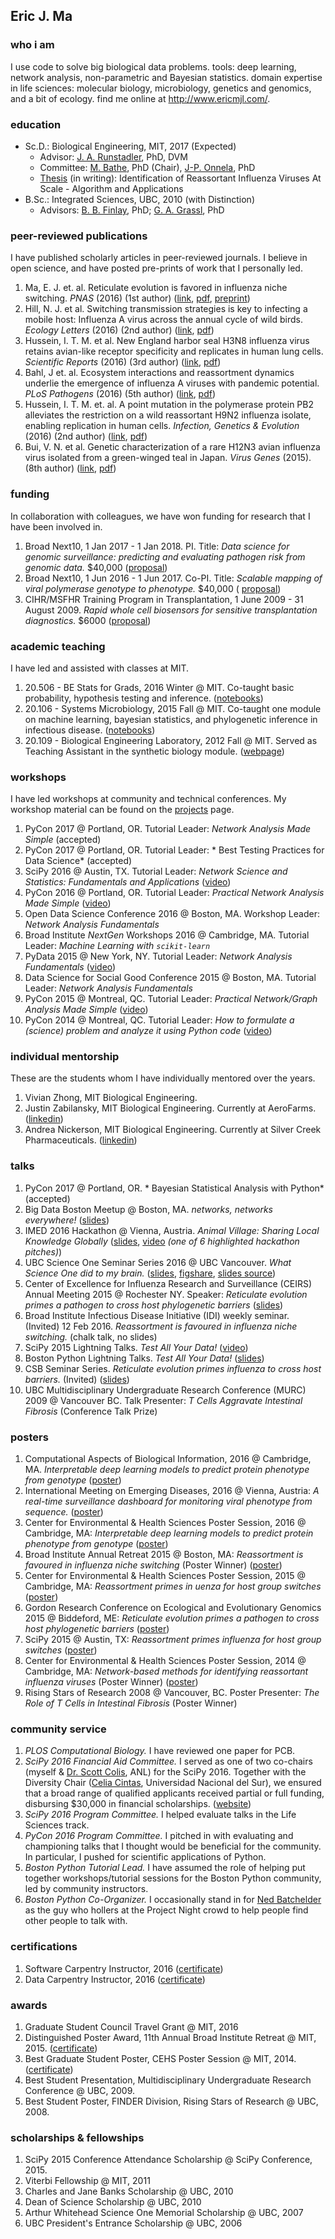 ## Eric J. Ma

### who i am
I use code to solve big biological data problems. tools: deep learning, network analysis, non-parametric and Bayesian statistics. domain expertise in life sciences: molecular biology, microbiology, genetics and genomics, and a bit of ecology. find me online at http://www.ericmjl.com/.

### education
- Sc.D.: Biological Engineering, MIT, 2017 (Expected)
    - Advisor: [J. A. Runstadler][runlab], PhD, DVM
    - Committee: [M. Bathe][bathelab], PhD (Chair), [J-P. Onnela][onnelalab], PhD
    - [Thesis][thesis] (in writing): Identification of Reassortant Influenza Viruses At Scale - Algorithm and Applications
- B.Sc.: Integrated Sciences, UBC, 2010 (with Distinction)
    - Advisors: [B. B. Finlay][finlaylab], PhD; [G. A. Grassl][grassllab], PhD

[runlab]: https://runstadlerlab.mit.edu
[bathelab]: http://lcbb.mit.edu/
[onnelalab]: https://www.hsph.harvard.edu/onnela-lab/research/
[finlaylab]: http://finlaylab.msl.ubc.ca/
[grassllab]: https://www.kls.uni-kiel.de/en/members/prof.-dr.-guntram-grassl
[thesis]: https://ericmjl.github.io/thesis

### peer-reviewed publications

I have published scholarly articles in peer-reviewed journals. I believe in open science, and have posted pre-prints of work that I personally led.

1. Ma, E. J. et. al. Reticulate evolution is favored in influenza niche switching. *PNAS* (2016) (1st author)  ([link](http://www.pnas.org/content/early/2016/04/21/1522921113.abstract), [pdf](./paper-pnas2016.pdf), [preprint](http://www.biorxiv.org/content/early/2016/03/22/033514))
1. Hill, N. J. et al. Switching transmission strategies is key to infecting a mobile host: Influenza A virus across the annual cycle of wild birds. *Ecology Letters* (2016) (2nd author) ([link](http://onlinelibrary.wiley.com/doi/10.1111/ele.12629/full),  [pdf](./paper-ecoletters2016.pdf))
1. Hussein, I. T. M. et al. New England harbor seal H3N8 influenza virus retains avian-like receptor specificity and replicates in human lung cells. *Scientific Reports* (2016) (3rd author) ([link](http://www.nature.com/articles/srep21428), [pdf](./paper-srep2016.pdf))
1. Bahl, J et. al. Ecosystem interactions and reassortment dynamics underlie the emergence of influenza A viruses with pandemic potential. *PLoS Pathogens* (2016) (5th author) ([link](http://journals.plos.org/plospathogens/article?id=10.1371/journal.ppat.1005620), [pdf](./paper-ppath2016.pdf))
1. Hussein, I. T. M. et. al. A point mutation in the polymerase protein PB2 alleviates the restriction on a wild reassortant H9N2 influenza isolate, enabling replication in human cells. *Infection, Genetics & Evolution* (2016) (2nd author) ([link](http://www.sciencedirect.com/science/article/pii/S156713481630137X), [pdf](./paper-ige2016.pdf))
1. Bui, V. N. et al. Genetic characterization of a rare H12N3 avian influenza virus isolated from a green-winged teal in Japan. *Virus Genes* (2015). (8th author) ([link](http://link.springer.com/article/10.1007%2Fs11262-014-1162-9), [pdf](./paper-virusgenes2016.pdf))

### funding

In collaboration with colleagues, we have won funding for research that I have been involved in.

1. Broad Next10, 1 Jan 2017 - 1 Jan 2018. PI. Title: *Data science for genomic surveillance: predicting and evaluating pathogen risk from genomic data.* $40,000 ([proposal](./proposal-bn10-mpra.pdf))
1. Broad Next10, 1 Jun 2016 - 1 Jun 2017. Co-PI. Title: *Scalable mapping of viral polymerase genotype to phenotype.* $40,000 ( [proposal](./proposal-bn10-neuraminidase.pdf))
1. CIHR/MSFHR Training Program in Transplantation, 1 June 2009 - 31 August 2009. *Rapid whole cell biosensors for sensitive transplantation diagnostics.* $6000 ([proposal](./proposal-igem-2009.pdf))

### academic teaching

I have led and assisted with classes at MIT.

1. 20.506 - BE Stats for Grads, 2016 Winter @ MIT. Co-taught basic probability, hypothesis testing and inference.  ([notebooks](https://github.com/ericmjl/be-stats-iap2016))
1. 20.106 - Systems Microbiology, 2015 Fall @ MIT. Co-taught one module on machine learning, bayesian statistics, and phylogenetic inference in infectious disease. ([notebooks](https://github.com/ericmjl/systems-microbiology-hiv))
1. 20.109 - Biological Engineering Laboratory, 2012 Fall @ MIT. Served as Teaching Assistant in the synthetic biology module.  ([webpage][20.109])

[20.109]: http://openwetware.org/wiki/20.109(F12)

### workshops

I have led workshops at community and technical conferences. My workshop material can be found on the [projects](/projects) page.

1. PyCon 2017 @ Portland, OR. Tutorial Leader: *Network Analysis Made Simple* (accepted)
1. PyCon 2017 @ Portland, OR. Tutorial Leader: * Best Testing Practices for Data Science* (accepted)
1. SciPy 2016 @ Austin, TX. Tutorial Leader: *Network Science and Statistics: Fundamentals and Applications*  ([video](http://scipy2016.scipy.org/ehome/146062/332960/))
1. PyCon 2016 @ Portland, OR. Tutorial Leader: *Practical Network Analysis Made Simple*  ([video](https://us.pycon.org/2016/schedule/presentation/1578/))
1. Open Data Science Conference 2016 @ Boston, MA. Workshop Leader: *Network Analysis Fundamentals*
1. Broad Institute *NextGen* Workshops 2016 @ Cambridge, MA. Tutorial Leader: *Machine Learning with `scikit-learn`*
1. PyData 2015 @ New York, NY. Tutorial Leader: *Network Analysis Fundamentals* ([video](https://www.youtube.com/watch?v=wcrwASR5DCQ))
1. Data Science for Social Good Conference 2015 @ Boston, MA. Tutorial Leader: *Network Analysis Fundamentals*
1. PyCon 2015 @ Montreal, QC. Tutorial Leader: *Practical Network/Graph Analysis Made Simple*  ([video](https://www.youtube.com/watch?v=_k4MOh7J7YY))
1. PyCon 2014 @ Montreal, QC. Tutorial Leader: *How to formulate a (science) problem and analyze it using Python code*  ([video](https://www.youtube.com/watch?v=j7AYwU7GcTs))

### individual mentorship

These are the students whom I have individually mentored over the years.

1. Vivian Zhong, MIT Biological Engineering.
1. Justin Zabilansky, MIT Biological Engineering. Currently at AeroFarms. ([linkedin](https://www.linkedin.com/in/justin-zabilansky-95390b3b))
1. Andrea Nickerson, MIT Biological Engineering. Currently at Silver Creek Pharmaceuticals.  ([linkedin](http://www.silvercreekpharma.com/team/andrea-nickerson/))

### talks

1. PyCon 2017 @ Portland, OR. * Bayesian Statistical Analysis with Python* (accepted)
1. Big Data Boston Meetup @ Boston, MA. *networks, networks everywhere!* ([slides](http://ericmjl.github.io/big-data-boston-2016))
1. IMED 2016 Hackathon @ Vienna, Austria. *Animal Village: Sharing Local Knowledge Globally* ([slides](./talk-imed-2016.pdf),  [video](https://youtu.be/bQ-RGlfgWHI) *(one of 6 highlighted hackathon pitches)*)
1. UBC Science One Seminar Series 2016 @ UBC Vancouver. *What Science One did to my brain.* ([slides](./talk-scione-2016.pdf),  [figshare](https://dx.doi.org/10.6084/m9.figshare.3840012.v1), [slides source](https://github.com/ericmjl/what-science-one-did-to-my-brain))
1. Center of Excellence for Influenza Research and Surveillance (CEIRS) Annual Meeting 2015 @ Rochester NY. Speaker: *Reticulate evolution primes a pathogen to cross host phylogenetic barriers* ([slides](./talk-ceirs-2015.pdf))
1. Broad Institute Infectious Disease Initiative (IDI) weekly seminar. (Invited) 12 Feb 2016. *Reassortment is favoured in influenza niche switching.* (chalk talk, no slides)
1. SciPy 2015 Lightning Talks. *Test All Your Data!* ([video](https://www.youtube.com/watch?v=yCStple1-28))
1. Boston Python Lightning Talks. *Test All Your Data!* ([slides](https://drive.google.com/open?id=1MVK3qLZhBTPFWC2dmNEnVAmFltW8RmC2aV4rvJL1uGw))
1. CSB Seminar Series. *Reticulate evolution primes influenza to cross host barriers.* (Invited) ([slides](./talk-csb-2015.pdf))
1. UBC Multidisciplinary Undergraduate Research Conference (MURC) 2009 @ Vancouver BC. Talk Presenter: *T Cells Aggravate Intestinal Fibrosis* (Conference Talk Prize)

### posters
1. Computational Aspects of Biological Information, 2016 @ Cambridge, MA. *Interpretable deep learning models to predict protein phenotype from genotype* ([poster](./poster-cehs-2016.pdf))
1. International Meeting on Emerging Diseases, 2016 @ Vienna, Austria: *A real-time surveillance dashboard for monitoring viral phenotype from sequence.* ([poster](./poster-imed-2016.pdf))
1. Center for Environmental & Health Sciences Poster Session, 2016 @ Cambridge, MA: *Interpretable deep learning models to predict protein phenotype from genotype* ([poster](./poster-cehs-2016.pdf))
1. Broad Institute Annual Retreat 2015 @ Boston, MA: *Reassortment is favoured in influenza niche switching* (Poster Winner) ([poster](./poster-broad-retreat-2015.pdf))
1. Center for Environmental & Health Sciences Poster Session, 2015 @ Cambridge, MA: *Reassortment primes in uenza for host group switches* ([poster](./poster-cehs-2015.pdf))
1. Gordon Research Conference on Ecological and Evolutionary Genomics 2015 @ Biddeford, ME: *Reticulate evolution primes a pathogen to cross host phylogenetic barriers* ([poster](./poster-grc-2015.pdf))
1. SciPy 2015 @ Austin, TX: *Reassortment primes influenza for host group switches* ([poster](./poster-grc-2015.pdf))
1. Center for Environmental & Health Sciences Poster Session, 2014 @ Cambridge, MA: *Network-based methods for identifying reassortant influenza viruses* (Poster Winner) ([poster](./poster-cehs-2014.pdf))
1. Rising Stars of Research 2008 @ Vancouver, BC. Poster Presenter: *The Role of T Cells in Intestinal Fibrosis* (Poster Winner)

### community service
1. *PLOS Computational Biology.* I have reviewed one paper for PCB.
1. *SciPy 2016 Financial Aid Committee.* I served as one of two co-chairs (myself & [Dr. Scott Colis](http://www.anl.gov/contributors/scott-collis), ANL) for the SciPy 2016. Together with the Diversity Chair ([Celia Cintas](https://github.com/celiacintas), Universidad Nacional del Sur), we ensured that a broad range of qualified applicants received partial or full funding, disbursing $30,000 in financial scholarships. ([website](http://scipy2016.scipy.org/ehome/146062/388083/))
1. *SciPy 2016 Program Committee.* I helped evaluate talks in the Life Sciences track.
1. *PyCon 2016 Program Committee.* I pitched in with evaluating and championing talks that I thought would be beneficial for the community. In particular, I pushed for scientific applications of Python.
1. *Boston Python Tutorial Lead.* I have assumed the role of helping put together workshops/tutorial sessions for the Boston Python community, led by community instructors.
1. *Boston Python Co-Organizer.* I occasionally stand in for [Ned Batchelder](http://nedbatchelder.com) as the guy who hollers at the Project Night crowd to help people find other people to talk with.

### certifications
1. Software Carpentry Instructor, 2016 ([certificate](./software-carpentry-certificate.pdf))
1. Data Carpentry Instructor, 2016 ([certificate](./data-carpentry-certificate.pdf))

### awards
1. Graduate Student Council Travel Grant @ MIT, 2016
1. Distinguished Poster Award, 11th Annual Broad Institute Retreat @ MIT, 2015. ([certificate](./broad-2015-certificate.pdf))
1. Best Graduate Student Poster, CEHS Poster Session @ MIT, 2014. ([certificate](./cehs-2014-certificate.pdf))
1. Best Student Presentation, Multidisciplinary Undergraduate Research Conference @ UBC, 2009.
1. Best Student Poster, FINDER Division, Rising Stars of Research @ UBC, 2008.

### scholarships & fellowships
1. SciPy 2015 Conference Attendance Scholarship @ SciPy Conference, 2015.
1. Viterbi Fellowship @ MIT, 2011
1. Charles and Jane Banks Scholarship @ UBC, 2010
1. Dean of Science Scholarship @ UBC, 2010
1. Arthur Whitehead Science One Memorial Scholarship @ UBC, 2007
1. UBC President's Entrance Scholarship @ UBC, 2006
